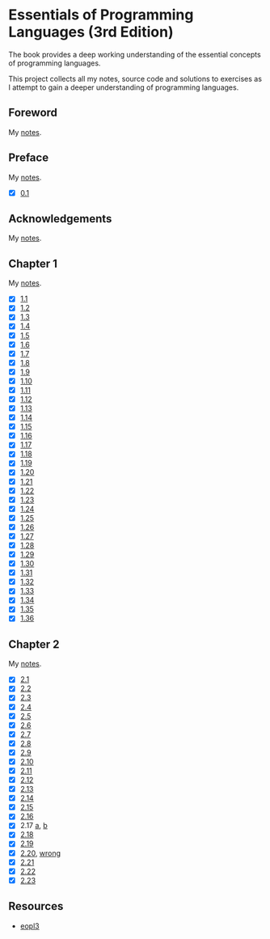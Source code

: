 # Essentials of Programming Languages (3rd Edition)

The book provides a deep working understanding of the essential concepts of
programming languages.

This project collects all my notes, source code and solutions to exercises as I
attempt to gain a deeper understanding of programming languages.

## Foreword

My [notes](00-foreword.md).

## Preface

My [notes](01-preface.md).

- [x] [0.1](01-preface/ex0.1.md)

## Acknowledgements

My [notes](02-acknowledgements.md).

## Chapter 1

My [notes](03-ch1.md).

- [x] [1.1](03-ch1/ex1.1.md)
- [x] [1.2](03-ch1/ex1.2.md)
- [x] [1.3](03-ch1/ex1.3.md)
- [x] [1.4](03-ch1/ex1.4.md)
- [x] [1.5](03-ch1/ex1.5.md)
- [x] [1.6](03-ch1/ex1.6.md)
- [x] [1.7](03-ch1/ex1.7.rkt)
- [x] [1.8](03-ch1/ex1.8.rkt)
- [x] [1.9](03-ch1/ex1.9.md)
- [x] [1.10](03-ch1/ex1.10.md)
- [x] [1.11](03-ch1/ex1.11.md)
- [x] [1.12](03-ch1/ex1.12.md)
- [x] [1.13](03-ch1/ex1.13.md)
- [x] [1.14](03-ch1/ex1.14.md)
- [x] [1.15](03-ch1/src/Ch1.elm)
- [x] [1.16](03-ch1/src/Ch1.elm)
- [x] [1.17](03-ch1/src/Ch1.elm)
- [x] [1.18](03-ch1/src/Ch1.elm)
- [x] [1.19](03-ch1/src/Ch1.elm)
- [x] [1.20](03-ch1/src/Ch1.elm)
- [x] [1.21](03-ch1/src/Ch1.elm)
- [x] [1.22](03-ch1/src/Ch1.elm)
- [x] [1.23](03-ch1/src/Ch1.elm)
- [x] [1.24](03-ch1/src/Ch1.elm)
- [x] [1.25](03-ch1/src/Ch1.elm)
- [x] [1.26](03-ch1/ex1.26.rkt)
- [x] [1.27](03-ch1/src/Ch1.elm)
- [x] [1.28](03-ch1/src/Ch1.elm)
- [x] [1.29](03-ch1/src/Ch1.elm)
- [x] [1.30](03-ch1/src/Ch1.elm)
- [x] [1.31](03-ch1/src/Ch1.elm)
- [x] [1.32](03-ch1/src/Ch1.elm)
- [x] [1.33](03-ch1/src/Ch1.elm)
- [x] [1.34](03-ch1/src/Ch1.elm)
- [x] [1.35](03-ch1/src/Ch1.elm)
- [x] [1.36](03-ch1/src/Ch1.elm)

## Chapter 2

My [notes](04-ch2.md).

- [x] [2.1](04-ch2/ex2.1.md)
- [x] [2.2](04-ch2/ex2.2.md)
- [x] [2.3](04-ch2/ex2.3.md)
- [x] [2.4](04-ch2/ex2.4.md)
- [x] [2.5](04-ch2/ex2.5.md)
- [x] [2.6](04-ch2/ex2.6.md)
- [x] [2.7](04-ch2/ex2.7.md)
- [x] [2.8](04-ch2/src/Env/Assoc.elm)
- [x] [2.9](04-ch2/src/Env/Assoc.elm)
- [x] [2.10](04-ch2/src/Env/Assoc.elm)
- [x] [2.11](04-ch2/src/Env/Ribcage.elm)
- [x] [2.12](04-ch2/src/Stack/Proc.elm)
- [x] [2.13](04-ch2/src/Env/Proc.elm)
- [x] [2.14](04-ch2/src/Env/Proc.elm)
- [x] [2.15](04-ch2/ex2.15.rkt)
- [x] [2.16](04-ch2/ex2.16.rkt)
- [x] 2.17 [a](04-ch2/ex2.17a.rkt), [b](04-ch2/ex2.17b.rkt)
- [x] [2.18](04-ch2/src/NonEmptyBiSeq.elm)
- [x] [2.19](04-ch2/src/Bintree.elm)
- [x] [2.20](04-ch2/src/BiBintree.elm), [wrong](04-ch2/src/BiBintreeWrong.elm)
- [x] [2.21](04-ch2/ex2.21.rkt)
- [x] [2.22](04-ch2/ex2.22.rkt)
- [x] [2.23](04-ch2/ex2.23.rkt)

## Resources

- [eopl3](http://eopl3.com/)
